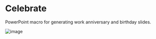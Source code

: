 # Celebrate
PowerPoint macro for generating work anniversary and birthday slides.

![image](https://user-images.githubusercontent.com/413552/122630517-309abe80-d079-11eb-8882-364dc13029ee.png)

